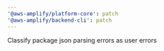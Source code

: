 ```yaml
---
'@aws-amplify/platform-core': patch
'@aws-amplify/backend-cli': patch
---
```


Classify package json parsing errors as user errors
